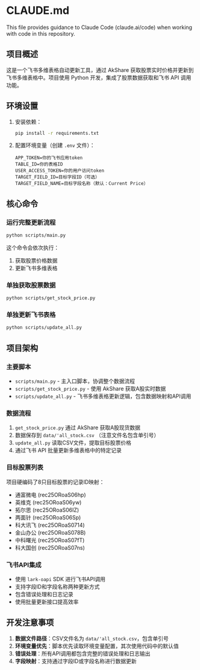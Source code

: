 # CLAUDE.md

This file provides guidance to Claude Code (claude.ai/code) when working with code in this repository.

## 项目概述

这是一个飞书多维表格自动更新工具，通过 AkShare 获取股票实时价格并更新到飞书多维表格中。项目使用 Python 开发，集成了股票数据获取和飞书 API 调用功能。

## 环境设置

1. 安装依赖：
   ```bash
   pip install -r requirements.txt
   ```

2. 配置环境变量（创建 `.env` 文件）：
   ```
   APP_TOKEN=你的飞书应用token
   TABLE_ID=你的表格ID  
   USER_ACCESS_TOKEN=你的用户访问token
   TARGET_FIELD_ID=目标字段ID（可选）
   TARGET_FIELD_NAME=目标字段名称（默认：Current Price）
   ```

## 核心命令

### 运行完整更新流程
```bash
python scripts/main.py
```
这个命令会依次执行：
1. 获取股票价格数据
2. 更新飞书多维表格

### 单独获取股票数据
```bash
python scripts/get_stock_price.py  
```

### 单独更新飞书表格
```bash
python scripts/update_all.py
```

## 项目架构

### 主要脚本
- `scripts/main.py` - 主入口脚本，协调整个数据流程
- `scripts/get_stock_price.py` - 使用 AkShare 获取A股实时数据
- `scripts/update_all.py` - 飞书多维表格更新逻辑，包含数据映射和API调用

### 数据流程
1. `get_stock_price.py` 通过 AkShare 获取A股现货数据
2. 数据保存到 `data/'all_stock.csv` （注意文件名包含单引号）
3. `update_all.py` 读取CSV文件，提取目标股票价格
4. 通过飞书 API 批量更新多维表格中的特定记录

### 目标股票列表
项目硬编码了8只目标股票的记录ID映射：
- 通富微电 (rec25ORoaS06hp)
- 英维克 (rec25ORoaS06yw)  
- 拓尔思 (rec25ORoaS06IZ)
- 两面针 (rec25ORoaS06Sp)
- 科大讯飞 (rec25ORoaS0714)
- 金山办公 (rec25ORoaS078B)
- 中科曙光 (rec25ORoaS07fT)
- 科大国创 (rec25ORoaS07ns)

### 飞书API集成
- 使用 `lark-oapi` SDK 进行飞书API调用
- 支持字段ID和字段名称两种更新方式
- 包含错误处理和日志记录
- 使用批量更新接口提高效率

## 开发注意事项

1. **数据文件路径**：CSV文件名为 `data/'all_stock.csv`，包含单引号
2. **环境变量优先**：脚本优先读取环境变量配置，其次使用代码中的默认值
3. **错误处理**：所有API调用都包含完整的错误处理和日志输出
4. **字段映射**：支持通过字段ID或字段名称进行数据更新